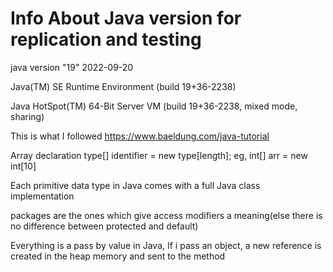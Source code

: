 # Info About Java version for replication and testing
java version "19" 2022-09-20 

Java(TM) SE Runtime Environment (build 19+36-2238)

Java HotSpot(TM) 64-Bit Server VM (build 19+36-2238, mixed mode, sharing)

This is what I followed
https://www.baeldung.com/java-tutorial

Array declaration
type[] identifier = new type[length];
eg, int[] arr = new int[10]

Each primitive data type in Java comes with a full Java class implementation

packages are the ones which give access modifiers a meaning(else there is no difference between protected and default)

Everything is a pass by value in Java, If i pass an object, a new reference is created in the heap memory and sent to the method